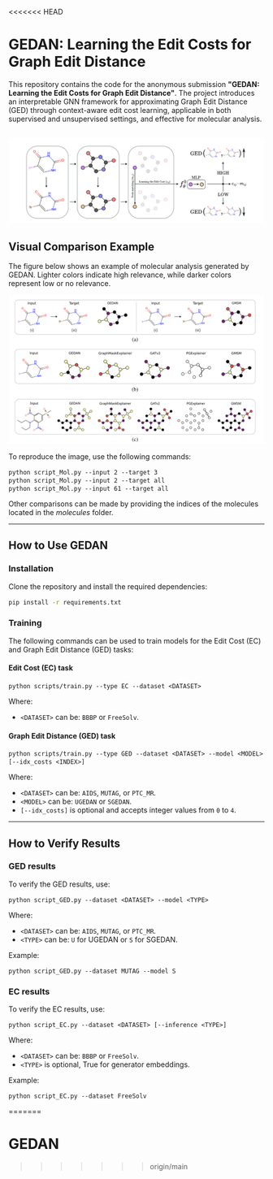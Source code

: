 <<<<<<< HEAD

# GEDAN: Learning the Edit Costs for Graph Edit Distance

This repository contains the code for the anonymous submission **"GEDAN: Learning the Edit Costs for Graph Edit Distance"**. The project introduces an interpretable GNN framework for approximating Graph Edit Distance (GED) through context-aware edit cost learning, applicable in both supervised and unsupervised settings, and effective for molecular analysis.

![GEDAN idea](molecules/figures/sample_GEDAN.png)
---

## Visual Comparison Example

The figure below shows an example of molecular analysis generated by GEDAN. Lighter colors indicate high relevance, while darker colors represent low or no relevance.

![Molecular Analysis](molecules/figures/sample_analysis.png)

To reproduce the image, use the following commands:

```
python script_Mol.py --input 2 --target 3
python script_Mol.py --input 2 --target all
python script_Mol.py --input 61 --target all
```

Other comparisons can be made by providing the indices of the molecules located in the *molecules* folder.

---

## How to Use GEDAN

### Installation

Clone the repository and install the required dependencies:

```bash
pip install -r requirements.txt
```

### Training

The following commands can be used to train models for the Edit Cost (EC) and Graph Edit Distance (GED) tasks:

#### Edit Cost (EC) task
```
python scripts/train.py --type EC --dataset <DATASET>
```
Where:
- `<DATASET>` can be: `BBBP` or `FreeSolv`.

#### Graph Edit Distance (GED) task
```
python scripts/train.py --type GED --dataset <DATASET> --model <MODEL> [--idx_costs <INDEX>]
```
Where:
- `<DATASET>` can be: `AIDS`, `MUTAG`, or `PTC_MR`.
- `<MODEL>` can be: `UGEDAN` or `SGEDAN`.
- `[--idx_costs]` is optional and accepts integer values from `0` to `4`.

---

## How to Verify Results

### GED results
To verify the GED results, use:

```
python script_GED.py --dataset <DATASET> --model <TYPE>
```
Where:
- `<DATASET>` can be: `AIDS`, `MUTAG`, or `PTC_MR`.
- `<TYPE>` can be: `U` for UGEDAN or `S` for SGEDAN.

Example:
```
python script_GED.py --dataset MUTAG --model S
```

### EC results
To verify the EC results, use:

```
python script_EC.py --dataset <DATASET> [--inference <TYPE>]
```
Where:
- `<DATASET>` can be: `BBBP` or `FreeSolv`.
- `<TYPE>`  is optional, True for generator embeddings.

Example:
```
python script_EC.py --dataset FreeSolv
```

=======
# GEDAN
>>>>>>> origin/main
